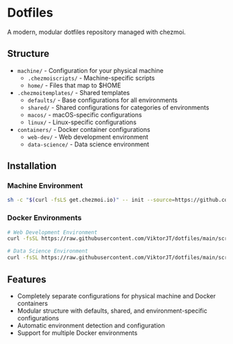 # Dotfiles

A modern, modular dotfiles repository managed with chezmoi.

## Structure

- `machine/` - Configuration for your physical machine
  - `.chezmoiscripts/` - Machine-specific scripts
  - `home/` - Files that map to $HOME
- `.chezmoitemplates/` - Shared templates
  - `defaults/` - Base configurations for all environments
  - `shared/` - Shared configurations for categories of environments
  - `macos/` - macOS-specific configurations
  - `linux/` - Linux-specific configurations
- `containers/` - Docker container configurations
  - `web-dev/` - Web development environment
  - `data-science/` - Data science environment

## Installation

### Machine Environment

```bash
sh -c "$(curl -fsLS get.chezmoi.io)" -- init --source=https://github.com/ViktorJT/dotfiles.git/machine --apply
```

### Docker Environments

```bash
# Web Development Environment
curl -fsSL https://raw.githubusercontent.com/ViktorJT/dotfiles/main/scripts/setup-container.sh | bash -s -- web-dev

# Data Science Environment
curl -fsSL https://raw.githubusercontent.com/ViktorJT/dotfiles/main/scripts/setup-container.sh | bash -s -- data-science
```

## Features

- Completely separate configurations for physical machine and Docker containers
- Modular structure with defaults, shared, and environment-specific configurations
- Automatic environment detection and configuration
- Support for multiple Docker environments
